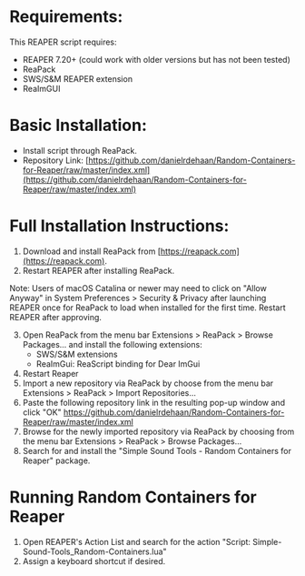 # Requirements:
This REAPER script requires:
 - REAPER 7.20+ (could work with older versions but has not been tested)
 - ReaPack
 - SWS/S&M REAPER extension
 - ReaImGUI
 

# Basic Installation:
 - Install script through ReaPack.
 - Repository Link: [https://github.com/danielrdehaan/Random-Containers-for-Reaper/raw/master/index.xml](https://github.com/danielrdehaan/Random-Containers-for-Reaper/raw/master/index.xml)

# Full Installation Instructions:

1. Download and install ReaPack from [https://reapack.com](https://reapack.com). 
2. Restart REAPER after installing ReaPack.

Note: Users of macOS Catalina or newer may need to click on "Allow Anyway" in System Preferences > Security & Privacy after launching REAPER once for ReaPack to load when installed for the first time. Restart REAPER after approving.

3. Open ReaPack from the menu bar Extensions > ReaPack > Browse Packages... and install the following extensions:
	- SWS/S&M extensions
	- ReaImGui: ReaScript binding for Dear ImGui
4. Restart Reaper
5. Import a new repository via ReaPack by choose from the menu bar Extensions > ReaPack > Import Repositories...
6. Paste the following repository link in the resulting pop-up window and click "OK"
    https://github.com/danielrdehaan/Random-Containers-for-Reaper/raw/master/index.xml
7. Browse for the newly imported repository via ReaPack by choosing from the menu bar Extensions > ReaPack > Browse Packages...
8. Search for and install the "Simple Sound Tools - Random Containers for Reaper" package.

# Running Random Containers for Reaper

1. Open REAPER's Action List and search for the action "Script: Simple-Sound-Tools_Random-Containers.lua"
2. Assign a keyboard shortcut if desired.

